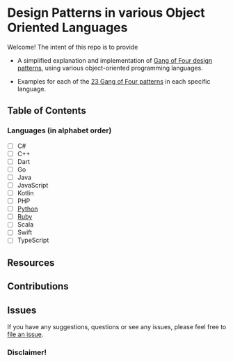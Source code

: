 # Design Patterns in various Object Oriented Languages

Welcome! The intent of this repo is to provide

* A simplified explanation and implementation of [Gang of Four design patterns](https://en.wikipedia.org/wiki/Design_Patterns), using various object-oriented programming languages.

* Examples for each of the [23 Gang of Four patterns](https://en.wikipedia.org/wiki/Design_Patterns) in each specific language.

## Table of Contents

### Languages (in alphabet order)

* [ ] C#
* [ ] C++
* [ ] Dart
* [ ] Go
* [ ] Java
* [ ] JavaScript
* [ ] Kotlin
* [ ] PHP
* [ ] [Python](https://github.com/SentinelWarren/patterns-in-ools/tree/main/python)
* [ ] [Ruby](https://github.com/SentinelWarren/patterns-in-ools/tree/main/ruby)
* [ ] Scala
* [ ] Swift
* [ ] TypeScript

## Resources

## Contributions

## Issues
If you have any suggestions, questions or see any issues, please feel free to [file an issue](https://github.com/SentinelWarren/patterns-in-ools/issues/new).

### Disclaimer!
